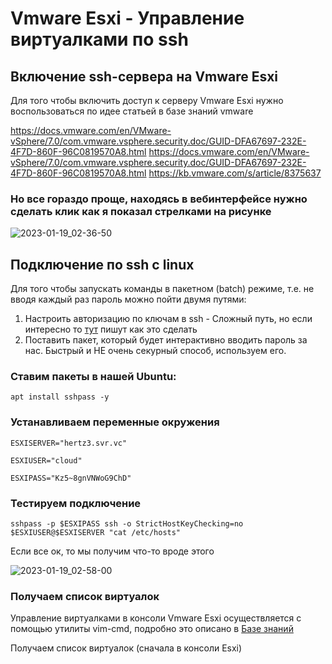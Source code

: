 # Vmware Esxi - Управление виртуалками по ssh

## Включение ssh-сервера на Vmware Esxi

Для того чтобы включить доступ к серверу Vmware Esxi нужно воспользоваться по идее статьей в базе знаний vmware 

https://docs.vmware.com/en/VMware-vSphere/7.0/com.vmware.vsphere.security.doc/GUID-DFA67697-232E-4F7D-860F-96C0819570A8.html
https://docs.vmware.com/en/VMware-vSphere/7.0/com.vmware.vsphere.security.doc/GUID-DFA67697-232E-4F7D-860F-96C0819570A8.html
https://kb.vmware.com/s/article/8375637

### Но все гораздо проще, находясь в вебинтерфейсе нужно сделать клик как я показал стрелками на рисунке

![2023-01-19_02-36-50](https://user-images.githubusercontent.com/121182772/213319053-4644fc62-8caf-4a21-9a1e-e0f3a8f6781a.png)


## Подключение по ssh c linux

Для того чтобы запускать команды в пакетном (batch) режиме, т.е. не вводя каждый раз пароль можно пойти двумя путями:

1. Настроить авторизацию по ключам в ssh - Сложный путь, но если интересно то [тут](https://docs.vmware.com/en/VMware-vSphere/7.0/com.vmware.vsphere.security.doc/GUID-D262F36C-1EE4-45BF-BF7E-9A52BAA54D27.html#GUID-D262F36C-1EE4-45BF-BF7E-9A52BAA54D27) пишут как это сделать
2. Поставить пакет, который будет интерактивно вводить пароль за нас. Быстрый и НЕ очень секурный способ, используем его.

### Ставим пакеты в нашей Ubuntu:

`apt install sshpass -y`

### Устанавливаем переменные окружения

`ESXISERVER="hertz3.svr.vc"`

`ESXIUSER="cloud"`

`ESXIPASS="Kz5~8gnVNWoG9ChD"`

### Тестируем подключение

`sshpass -p $ESXIPASS ssh -o StrictHostKeyChecking=no $ESXIUSER@$ESXISERVER "cat /etc/hosts"`

Если все ок, то мы получим что-то вроде этого

![2023-01-19_02-58-00](https://user-images.githubusercontent.com/121182772/213323693-e19ec0c0-793b-43c8-87cf-f62b5a130e49.png)

### Получаем список виртуалок

Управление виртуалками в консоли Vmware Esxi осуществляется с помощью утилиты vim-cmd, подробно это описано в [Базе знаний](https://kb.vmware.com/s/article/1004340)

Получаем список виртуалок (сначала в консоли Esxi)





